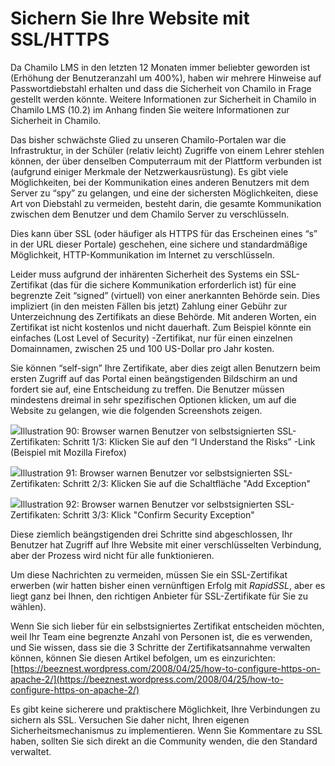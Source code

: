 # Sichern Sie Ihre Website mit SSL/HTTPS

Da Chamilo LMS in den letzten 12 Monaten immer beliebter geworden ist \(Erhöhung der Benutzeranzahl um 400%\), haben wir mehrere Hinweise auf Passwortdiebstahl erhalten und dass die Sicherheit von Chamilo in Frage gestellt werden könnte. Weitere Informationen zur Sicherheit in Chamilo in Chamilo LMS \(10.2\) im Anhang finden Sie weitere Informationen zur Sicherheit in Chamilo.

Das bisher schwächste Glied zu unseren Chamilo-Portalen war die Infrastruktur, in der Schüler \(relativ leicht\) Zugriffe von einem Lehrer stehlen können, der über denselben Computerraum mit der Plattform verbunden ist \(aufgrund einiger Merkmale der Netzwerkausrüstung\). Es gibt viele Möglichkeiten, bei der Kommunikation eines anderen Benutzers mit dem Server zu “spy” zu gelangen, und eine der sichersten Möglichkeiten, diese Art von Diebstahl zu vermeiden, besteht darin, die gesamte Kommunikation zwischen dem Benutzer und dem Chamilo Server zu verschlüsseln.

Dies kann über SSL \(oder häufiger als HTTPS für das Erscheinen eines “s” in der URL dieser Portale\) geschehen, eine sichere und standardmäßige Möglichkeit, HTTP-Kommunikation im Internet zu verschlüsseln.

Leider muss aufgrund der inhärenten Sicherheit des Systems ein SSL-Zertifikat \(das für die sichere Kommunikation erforderlich ist\) für eine begrenzte Zeit “signed” \(virtuell\) von einer anerkannten Behörde sein. Dies impliziert \(in den meisten Fällen bis jetzt\) Zahlung einer Gebühr zur Unterzeichnung des Zertifikats an diese Behörde. Mit anderen Worten, ein Zertifikat ist nicht kostenlos und nicht dauerhaft. Zum Beispiel könnte ein einfaches \(Lost Level of Security\) -Zertifikat, nur für einen einzelnen Domainnamen, zwischen 25 und 100 US-Dollar pro Jahr kosten.

Sie können “self-sign” Ihre Zertifikate, aber dies zeigt allen Benutzern beim ersten Zugriff auf das Portal einen beängstigenden Bildschirm an und fordert sie auf, eine Entscheidung zu treffen. Die Benutzer müssen mindestens dreimal in sehr spezifischen Optionen klicken, um auf die Website zu gelangen, wie die folgenden Screenshots zeigen.

![](../../.gitbook/assets/images52%20%281%29.png)Illustration 90: Browser warnen Benutzer von selbstsignierten SSL-Zertifikaten: Schritt 1/3: Klicken Sie auf den “I Understand the Risks” -Link \(Beispiel mit Mozilla Firefox\)

![](../../.gitbook/assets/images53%20%281%29.png)Illustration 91: Browser warnen Benutzer vor selbstsignierten SSL-Zertifikaten: Schritt 2/3: Klicken Sie auf die Schaltfläche "Add Exception"

![](../../.gitbook/assets/images60%20%281%29.png)Illustration 92: Browser warnen Benutzer vor selbstsignierten SSL-Zertifikaten: Schritt 3/3: Klick "Confirm Security Exception"

Diese ziemlich beängstigenden drei Schritte sind abgeschlossen, Ihr Benutzer hat Zugriff auf Ihre Website mit einer verschlüsselten Verbindung, aber der Prozess wird nicht für alle funktionieren.

Um diese Nachrichten zu vermeiden, müssen Sie ein SSL-Zertifikat erwerben \(wir hatten bisher einen vernünftigen Erfolg mit _RapidSSL_, aber es liegt ganz bei Ihnen, den richtigen Anbieter für SSL-Zertifikate für Sie zu wählen\).

Wenn Sie sich lieber für ein selbstsigniertes Zertifikat entscheiden möchten, weil Ihr Team eine begrenzte Anzahl von Personen ist, die es verwenden, und Sie wissen, dass sie die 3 Schritte der Zertifikatsannahme verwalten können, können Sie diesen Artikel befolgen, um es einzurichten: [https://beeznest.wordpress.com/2008/04/25/how-to-configure-https-on-apache-2/](https://beeznest.wordpress.com/2008/04/25/how-to-configure-https-on-apache-2/)

Es gibt keine sicherere und praktischere Möglichkeit, Ihre Verbindungen zu sichern als SSL. Versuchen Sie daher nicht, Ihren eigenen Sicherheitsmechanismus zu implementieren. Wenn Sie Kommentare zu SSL haben, sollten Sie sich direkt an die Community wenden, die den Standard verwaltet.

